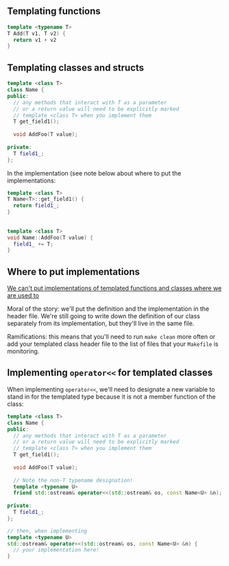 Templating functions
-------------------

```c++
template <typename T>
T Add(T v1, T v2) {
  return v1 + v2
}
```

Templating classes and structs
----------------

```c++
template <class T>
class Name {
public:
  // any methods that interact with T as a parameter
  // or a return value will need to be explicitly marked
  // template <class T> when you implement them
  T get_field1();
  
  void AddFoo(T value);
  
private:
  T field1_;
};
```

In the implementation (see note below about where to put the implementations:

```c++
template <class T>
T Name<T>::get_field1() {
  return field1_;
}
  
 
template <class T>  
void Name::AddFoo(T value) {
  field1_ += T;
}
```

Where to put implementations
----------------
[We can't put implementations of templated functions and classes where we are used to](https://stackoverflow.com/questions/1724036/splitting-templated-c-classes-into-hpp-cpp-files-is-it-possible)

Moral of the story: we'll put the definition and the implementation in the header file. We're still going to write down the definition of our class separately from its implementation, but they'll live in the same file.

Ramifications: this means that you'll need to run `make clean` more often or add your templated class header file to the list of files that your `Makefile` is monitoring.

Implementing `operator<<` for templated classes
-------------------

When implementing `operator<<`, we'll need to designate a new variable to stand in for the templated type because it is not a member function of the class:

```c++
template <class T>
class Name {
public:
  // any methods that interact with T as a parameter
  // or a return value will need to be explicitly marked
  // template <class T> when you implement them
  T get_field1();
  
  void AddFoo(T value);
  
  // Note the non-T typename designation!
  template <typename U>
  friend std::ostream& operator<<(std::ostream& os, const Name<U> &n);
  
private:
  T field1_;
};

// then, when implementing
template <typename U>
std::ostream& operator<<(std::ostream& os, const Name<U> &n) {
  // your implementation here!
}
```

